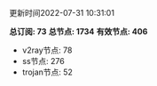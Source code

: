 更新时间2022-07-31 10:31:01

**总订阅: 73**
**总节点: 1734**
**有效节点: 406**
- v2ray节点: 78
- ss节点: 276
- trojan节点: 52
